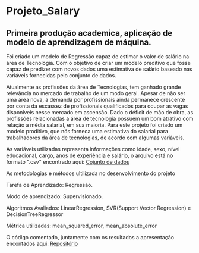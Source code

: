 # Projeto_Salary
## Primeira produção academica, aplicação de modelo de aprendizagem de máquina.
Foi criado um modelo de Regressão capaz de estimar o valor de salário na área de Tecnologia.
Com o objetivo de criar um modelo preditivo que fosse capaz de predizer com novos dados uma estimativa de salário baseado nas variáveis fornecidas pelo conjunto de dados. 

Atualmente as profissões da área de Tecnologias, tem ganhado grande relevância no mercado de trabalho de um modo geral. 
Apesar de não ser uma área nova, a demanda por profissionais ainda permanece crescente por conta da escassez de profissionais qualificados para ocupar as vagas disponíveis nesse mercado em ascensão. 
Dado o déficit de mão de obra, as profissões relacionadas a área de tecnologia possuem um bom atrativo com relação a média salarial, em sua maioria. 
Para este projeto foi criado um modelo proditivo, que nós forneca uma estimativa do salarial para trabalhadores da área de tecnologias, de acordo com algumas variáveis.

As variáveis utilizadas representa informações como idade, sexo, nível educacional, cargo, anos de experiência e salário, 
o arquivo está no formato ".csv" encontrado aqui: [Cojunto de dados](https://www.kaggle.com/datasets/rkiattisak/salaly-prediction-for-beginer/code)

As metodologias e métodos ultilizada no desenvolvimento do projeto

Tarefa de Aprendizado:
Regressão.

Modo de aprendizado:
Supervisionado.

Algoritmos Avaliados:
LinearRegression, SVR(Support Vector Regression) e DecisionTreeRegressor

Métrica utilizadas:
mean_squared_error, mean_absolute_error

O código comentado, juntamente com os resultados a apresentação encontados aqui: [Repositório](https://github.com/PauloQuirinoCD/Projeto_Salary/tree/main)



